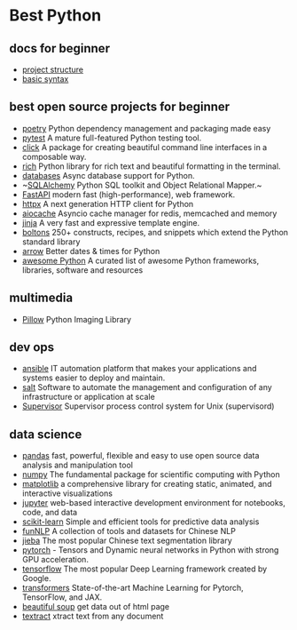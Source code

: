 # Best Python

## docs for beginner
* [project structure](./docs/structure.md)
* [basic syntax](./docs/syntax.md)

## best open source projects for beginner
* [poetry](https://python-poetry.org/) Python dependency management and packaging made easy 
* [pytest](https://www.pytest.org/) A mature full-featured Python testing tool.
* [click](http://click.pocoo.org/dev/) A package for creating beautiful command line interfaces in a composable way.
* [rich](https://github.com/willmcgugan/rich) Python library for rich text and beautiful formatting in the terminal.
* [databases](https://www.encode.io/databases/) Async database support for Python.
* ~[SQLAlchemy](https://www.sqlalchemy.org/) Python SQL toolkit and Object Relational Mapper.~
* [FastAPI](https://fastapi.tiangolo.com/) modern fast (high-performance), web framework. 
* [httpx](https://www.python-httpx.org/) A next generation HTTP client for Python
* [aiocache](http://aiocache.readthedocs.io/) Asyncio cache manager for redis, memcached and memory
* [jinja](https://jinja.palletsprojects.com/) A very fast and expressive template engine.
* [boltons](https://boltons.readthedocs.org/) 250+ constructs, recipes, and snippets which extend the Python standard library
* [arrow](https://github.com/arrow-py/arrow) Better dates & times for Python
* [awesome Python](https://awesome-python.com/) A curated list of awesome Python frameworks, libraries, software and resources

## multimedia
* [Pillow](https://python-pillow.org/) Python Imaging Library

## dev ops
* [ansible](https://www.ansible.com/) IT automation platform that makes your applications and systems easier to deploy and maintain.
* [salt](https://repo.saltproject.io/) Software to automate the management and configuration of any infrastructure or application at scale
* [Supervisor](http://supervisord.org/) Supervisor process control system for Unix (supervisord)


## data science
* [pandas](https://pandas.pydata.org/) fast, powerful, flexible and easy to use open source data analysis and manipulation tool
* [numpy](https://numpy.org/) The fundamental package for scientific computing with Python
* [matplotlib](https://matplotlib.org/) a comprehensive library for creating static, animated, and interactive visualizations
* [jupyter](https://jupyter.org/) web-based interactive development environment for notebooks, code, and data
* [scikit-learn](https://scikit-learn.org/) Simple and efficient tools for predictive data analysis
* [funNLP](https://github.com/fighting41love/funNLP) A collection of tools and datasets for Chinese NLP
* [jieba](https://github.com/fxsjy/jieba) The most popular Chinese text segmentation library
* [pytorch](https://github.com/pytorch/pytorch) - Tensors and Dynamic neural networks in Python with strong GPU acceleration.
* [tensorflow](https://github.com/tensorflow/tensorflow)  The most popular Deep Learning framework created by Google.
* [transformers](https://github.com/huggingface/transformers) State-of-the-art Machine Learning for Pytorch, TensorFlow, and JAX.
* [beautiful soup](https://www.crummy.com/software/BeautifulSoup/) get data out of html page
* [textract](https://github.com/deanmalmgren/textract) xtract text from any document

